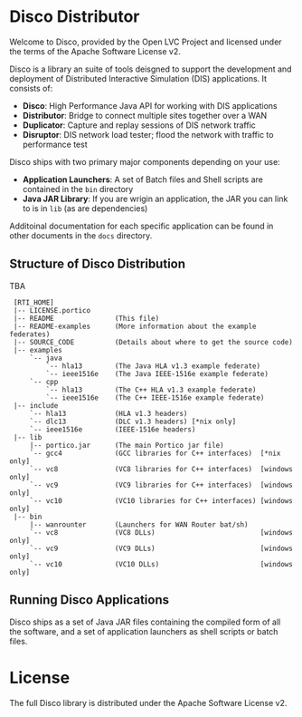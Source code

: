 Disco Distributor
===================
Welcome to Disco, provided by the Open LVC Project and licensed under the terms of the Apache Software License v2.

Disco is a library an suite of tools deisgned to support the development and deployment of Distributed Interactive Simulation (DIS) applications. It consists of:

  - **Disco**:       High Performance Java API for working with DIS applications
  - **Distributor**: Bridge to connect multiple sites together over a WAN
  - **Duplicator**:  Capture and replay sessions of DIS network traffic
  - **Disruptor**:   DIS network load tester; flood the network with traffic to performance test

Disco ships with two primary major components depending on your use:

  - **Application Launchers**: A set of Batch files and Shell scripts are contained in the `bin` directory
  - **Java JAR Library**:      If you are wrigin an application, the JAR you can link to is in `lib` (as are dependencies)

Additoinal documentation for each specific application can be found in other documents in the `docs` directory.


Structure of Disco Distribution
--------------------------------
TBA

```
 [RTI_HOME]
 |-- LICENSE.portico
 |-- README               (This file)
 |-- README-examples      (More information about the example federates)
 |-- SOURCE_CODE          (Details about where to get the source code)
 |-- examples
     `-- java
         `-- hla13        (The Java HLA v1.3 example federate)
         `-- ieee1516e    (The Java IEEE-1516e example federate)
     `-- cpp
         `-- hla13        (The C++ HLA v1.3 example federate)
         `-- ieee1516e    (The C++ IEEE-1516e example federate)
 |-- include
     `-- hla13            (HLA v1.3 headers)
     `-- dlc13            (DLC v1.3 headers) [*nix only]
     `-- ieee1516e        (IEEE-1516e headers)
 |-- lib
     |-- portico.jar      (The main Portico jar file)
     `-- gcc4             (GCC libraries for C++ interfaces)  [*nix only]
     `-- vc8              (VC8 libraries for C++ interfaces)  [windows only]
     `-- vc9              (VC9 libraries for C++ interfaces)  [windows only]
     `-- vc10             (VC10 libraries for C++ interfaces) [windows only]
 |-- bin
     |-- wanrounter       (Launchers for WAN Router bat/sh)
     `-- vc8              (VC8 DLLs)                          [windows only]
     `-- vc9              (VC9 DLLs)                          [windows only]
     `-- vc10             (VC10 DLLs)                         [windows only]
```



Running Disco Applications
---------------------------

Disco ships as a set of Java JAR files containing the compiled form of all the software, and a set of application launchers as shell scripts or batch files. 



License
========
The full Disco library is distributed under the Apache Software License v2.  
